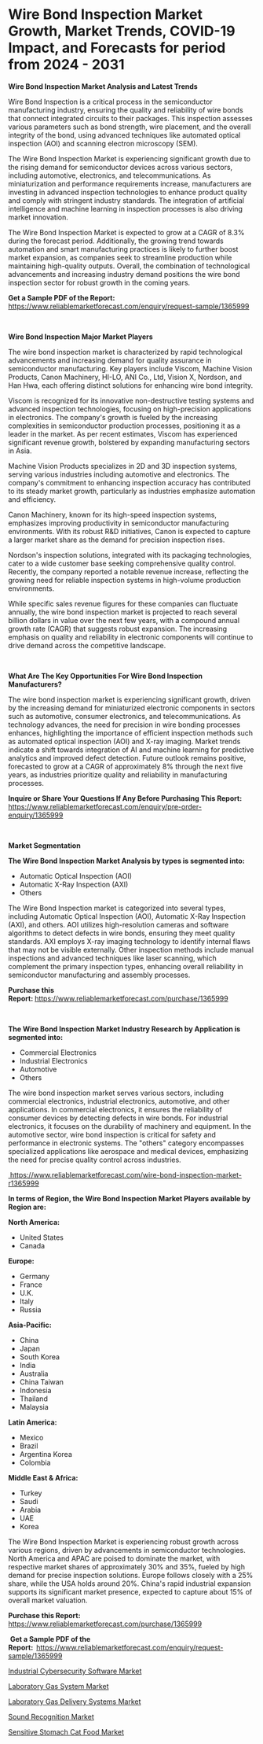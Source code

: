 <p><h1>Wire Bond Inspection Market Growth, Market Trends, COVID-19 Impact, and Forecasts for period from 2024 - 2031</h1></p><p><strong>Wire Bond Inspection Market Analysis and Latest Trends</strong></p>
<p><p>Wire Bond Inspection is a critical process in the semiconductor manufacturing industry, ensuring the quality and reliability of wire bonds that connect integrated circuits to their packages. This inspection assesses various parameters such as bond strength, wire placement, and the overall integrity of the bond, using advanced techniques like automated optical inspection (AOI) and scanning electron microscopy (SEM).</p><p>The Wire Bond Inspection Market is experiencing significant growth due to the rising demand for semiconductor devices across various sectors, including automotive, electronics, and telecommunications. As miniaturization and performance requirements increase, manufacturers are investing in advanced inspection technologies to enhance product quality and comply with stringent industry standards. The integration of artificial intelligence and machine learning in inspection processes is also driving market innovation.</p><p>The Wire Bond Inspection Market is expected to grow at a CAGR of 8.3% during the forecast period. Additionally, the growing trend towards automation and smart manufacturing practices is likely to further boost market expansion, as companies seek to streamline production while maintaining high-quality outputs. Overall, the combination of technological advancements and increasing industry demand positions the wire bond inspection sector for robust growth in the coming years.</p></p>
<p><strong>Get a Sample PDF of the Report:&nbsp;</strong> <a href="https://www.reliablemarketforecast.com/enquiry/request-sample/1365999?utm_campaign=1110&utm_medium=2&utm_source=Github&utm_content=ia&utm_term=06122024&utm_id=wire-bond-inspection">https://www.reliablemarketforecast.com/enquiry/request-sample/1365999</a></p>
<p>&nbsp;</p>
<p><strong>Wire Bond Inspection Major Market Players</strong></p>
<p><p>The wire bond inspection market is characterized by rapid technological advancements and increasing demand for quality assurance in semiconductor manufacturing. Key players include Viscom, Machine Vision Products, Canon Machinery, HI-LO, ANI Co., Ltd, Vision X, Nordson, and Han Hwa, each offering distinct solutions for enhancing wire bond integrity.</p><p>Viscom is recognized for its innovative non-destructive testing systems and advanced inspection technologies, focusing on high-precision applications in electronics. The company's growth is fueled by the increasing complexities in semiconductor production processes, positioning it as a leader in the market. As per recent estimates, Viscom has experienced significant revenue growth, bolstered by expanding manufacturing sectors in Asia.</p><p>Machine Vision Products specializes in 2D and 3D inspection systems, serving various industries including automotive and electronics. The company's commitment to enhancing inspection accuracy has contributed to its steady market growth, particularly as industries emphasize automation and efficiency.</p><p>Canon Machinery, known for its high-speed inspection systems, emphasizes improving productivity in semiconductor manufacturing environments. With its robust R&D initiatives, Canon is expected to capture a larger market share as the demand for precision inspection rises.</p><p>Nordson's inspection solutions, integrated with its packaging technologies, cater to a wide customer base seeking comprehensive quality control. Recently, the company reported a notable revenue increase, reflecting the growing need for reliable inspection systems in high-volume production environments.</p><p>While specific sales revenue figures for these companies can fluctuate annually, the wire bond inspection market is projected to reach several billion dollars in value over the next few years, with a compound annual growth rate (CAGR) that suggests robust expansion. The increasing emphasis on quality and reliability in electronic components will continue to drive demand across the competitive landscape.</p></p>
<p>&nbsp;</p>
<p><strong>What Are The Key Opportunities For Wire Bond Inspection Manufacturers?</strong></p>
<p><p>The wire bond inspection market is experiencing significant growth, driven by the increasing demand for miniaturized electronic components in sectors such as automotive, consumer electronics, and telecommunications. As technology advances, the need for precision in wire bonding processes enhances, highlighting the importance of efficient inspection methods such as automated optical inspection (AOI) and X-ray imaging. Market trends indicate a shift towards integration of AI and machine learning for predictive analytics and improved defect detection. Future outlook remains positive, forecasted to grow at a CAGR of approximately 8% through the next five years, as industries prioritize quality and reliability in manufacturing processes.</p></p>
<p><strong>Inquire or Share Your Questions If Any Before Purchasing This Report:</strong> <a href="https://www.reliablemarketforecast.com/enquiry/pre-order-enquiry/1365999?utm_campaign=1110&utm_medium=2&utm_source=Github&utm_content=ia&utm_term=06122024&utm_id=wire-bond-inspection">https://www.reliablemarketforecast.com/enquiry/pre-order-enquiry/1365999</a></p>
<p>&nbsp;</p>
<p><strong>Market Segmentation</strong></p>
<p><strong>The Wire Bond Inspection Market Analysis by types is segmented into:</strong></p>
<p><ul><li>Automatic Optical Inspection (AOI)</li><li>Automatic X-Ray Inspection (AXI)</li><li>Others</li></ul></p>
<p><p>The Wire Bond Inspection market is categorized into several types, including Automatic Optical Inspection (AOI), Automatic X-Ray Inspection (AXI), and others. AOI utilizes high-resolution cameras and software algorithms to detect defects in wire bonds, ensuring they meet quality standards. AXI employs X-ray imaging technology to identify internal flaws that may not be visible externally. Other inspection methods include manual inspections and advanced techniques like laser scanning, which complement the primary inspection types, enhancing overall reliability in semiconductor manufacturing and assembly processes.</p></p>
<p><strong>Purchase this Report:&nbsp;</strong><a href="https://www.reliablemarketforecast.com/purchase/1365999?utm_campaign=1110&utm_medium=2&utm_source=Github&utm_content=ia&utm_term=06122024&utm_id=wire-bond-inspection">https://www.reliablemarketforecast.com/purchase/1365999</a></p>
<p>&nbsp;</p>
<p><strong>The Wire Bond Inspection Market Industry Research by Application is segmented into:</strong></p>
<p><ul><li>Commercial Electronics</li><li>Industrial Electronics</li><li>Automotive</li><li>Others</li></ul></p>
<p><p>The wire bond inspection market serves various sectors, including commercial electronics, industrial electronics, automotive, and other applications. In commercial electronics, it ensures the reliability of consumer devices by detecting defects in wire bonds. For industrial electronics, it focuses on the durability of machinery and equipment. In the automotive sector, wire bond inspection is critical for safety and performance in electronic systems. The "others" category encompasses specialized applications like aerospace and medical devices, emphasizing the need for precise quality control across industries.</p></p>
<p><a href="https://www.reliablemarketforecast.com/wire-bond-inspection-market-r1365999?utm_campaign=1110&utm_medium=2&utm_source=Github&utm_content=ia&utm_term=06122024&utm_id=wire-bond-inspection">&nbsp;https://www.reliablemarketforecast.com/wire-bond-inspection-market-r1365999</a></p>
<p><strong>In terms of Region, the Wire Bond Inspection Market Players available by Region are:</strong></p>
<p>
    <p> <strong> North America: </strong>
        <ul>
            <li>United States</li>
            <li>Canada</li>
        </ul>
        </p> 
    <p> <strong> Europe: </strong>
        <ul>
            <li>Germany</li>
            <li>France</li>
            <li>U.K.</li>
            <li>Italy</li>
            <li>Russia</li>
        </ul>
        </p> 
    <p> <strong> Asia-Pacific: </strong>
        <ul>
            <li>China</li>
            <li>Japan</li>
            <li>South Korea</li>
            <li>India</li>
            <li>Australia</li>
            <li>China Taiwan</li>
            <li>Indonesia</li>
            <li>Thailand</li>
            <li>Malaysia</li>
        </ul>
        </p> 
    <p> <strong> Latin America: </strong>
        <ul>
            <li>Mexico</li>
            <li>Brazil</li>
            <li>Argentina Korea</li>
            <li>Colombia</li>
        </ul>
        </p> 
    <p> <strong> Middle East & Africa: </strong>
        <ul>
            <li>Turkey</li>
            <li>Saudi</li>
            <li>Arabia</li>
            <li>UAE</li>
            <li>Korea</li>
        </ul>
    </p>
    </p>
<p><p>The Wire Bond Inspection Market is experiencing robust growth across various regions, driven by advancements in semiconductor technologies. North America and APAC are poised to dominate the market, with respective market shares of approximately 30% and 35%, fueled by high demand for precise inspection solutions. Europe follows closely with a 25% share, while the USA holds around 20%. China's rapid industrial expansion supports its significant market presence, expected to capture about 15% of overall market valuation.</p></p>
<p><strong>Purchase this Report: </strong><a href="https://www.reliablemarketforecast.com/purchase/1365999?utm_campaign=1110&utm_medium=2&utm_source=Github&utm_content=ia&utm_term=06122024&utm_id=wire-bond-inspection">https://www.reliablemarketforecast.com/purchase/1365999</a></p>
<p>&nbsp;<strong>Get a Sample PDF of the Report:&nbsp;&nbsp;</strong><a href="https://www.reliablemarketforecast.com/enquiry/request-sample/1365999?utm_campaign=1110&utm_medium=2&utm_source=Github&utm_content=ia&utm_term=06122024&utm_id=wire-bond-inspection">https://www.reliablemarketforecast.com/enquiry/request-sample/1365999</a></p>
<p><strong></strong></p>
<p><p><a href="https://www.linkedin.com/pulse/strategic-analysis-industrial-cybersecurity-software-market-fjbwf?utm_campaign=1110&utm_medium=2&utm_source=Github&utm_content=ia&utm_term=06122024&utm_id=wire-bond-inspection">Industrial Cybersecurity Software Market</a></p><p><a href="https://issuu.com/reportprime-2/docs/laboratory-gas-system-market-size-2030.pptx?utm_campaign=1110&utm_medium=2&utm_source=Github&utm_content=ia&utm_term=06122024&utm_id=wire-bond-inspection">Laboratory Gas System Market</a></p><p><a href="https://issuu.com/reportprime-2/docs/laboratory-gas-delivery-systems-market-size-2030.p?utm_campaign=1110&utm_medium=2&utm_source=Github&utm_content=ia&utm_term=06122024&utm_id=wire-bond-inspection">Laboratory Gas Delivery Systems Market</a></p><p><a href="https://www.linkedin.com/pulse/precise-information-sound-recognition-market-size-share-volume-zvmqf?utm_campaign=1110&utm_medium=2&utm_source=Github&utm_content=ia&utm_term=06122024&utm_id=wire-bond-inspection">Sound Recognition Market</a></p><p><a href="https://github.com/WillieWoodard/Market-Research-Report-List-7/blob/main/sensitive-stomach-cat-food-market.md?utm_campaign=1110&utm_medium=2&utm_source=Github&utm_content=ia&utm_term=06122024&utm_id=wire-bond-inspection">Sensitive Stomach Cat Food Market</a></p></p>